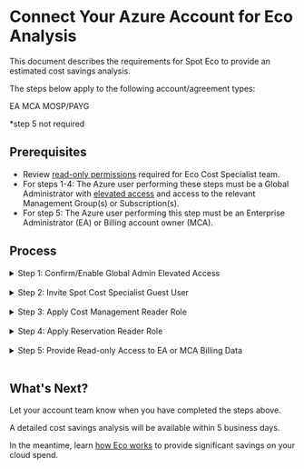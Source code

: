 # Connect Your Azure Account for Eco Analysis

This document describes the requirements for Spot Eco to provide an estimated cost savings analysis.

The steps below apply to the following account/agreement types:

EA
MCA
MOSP/PAYG

*step 5 not required

## Prerequisites

* Review [read-only permissions](eco/azure-tutorials/access-roles-read-only) required for Eco Cost Specialist team.
* For steps 1-4: The Azure user performing these steps must be a Global Administrator with [elevated access](https://learn.microsoft.com/en-us/azure/role-based-access-control/elevate-access-global-admin#elevate-access-for-a-global-administrator) and access to the relevant Management Group(s) or Subscription(s).
* For step 5: The Azure user performing this step must be an Enterprise Administrator (EA) or Billing account owner (MCA).

## Process

<details>
  <summary markdown="span">Step 1: Confirm/Enable Global Admin Elevated Access</summary>

1. Log into the [Azure portal](https://portal.azure.com/#home).
2. Click Azure Active Directory.
3. In the left pane under Manage, click Properties.
4. At the bottom of the page, move the toggle Access management for Azure resources to Yes.

</details><br>

<details>
  <summary markdown="span">Step 2: Invite Spot Cost Specialist Guest User</summary>

1. Click Users and click New user / Invite external user.
2. In the Invite external user page, enter the following:
* Email: ecoazad@netapp.com  
* Display Name: Eco Cost Specialist (feel free to change).
3. Click Review & Invite (lower left corner) and then Invite.

</details><br>

<details>
  <summary markdown="span">Step 3: Apply Cost Management Reader Role</summary>

* Details for this permission can be found [here](https://learn.microsoft.com/en-us/azure/cost-management-billing/costs/understand-work-scopes).
* Apply this role at the highest level possible, ideally on the Tenant or other Management Group that contains all of the desired Subscriptions. This role can also be applied on a per Subscription basis if needed.

1. Click the Management Group or Subscription(s) you would like to give the Eco Cost Specialist team access to.
2. In the left menu, select Access Control (IAM).
3. Click Add / Add role assignment.
4. Search for and select Cost Management Reader.
5. Click Next in lower left.
6. Click + Select members.
7. In the right pane, search for and select ecoazad@netapp.com.
8. Click Review + assign in the lower left.

</details><br>

<details>
  <summary markdown="span">Step 4: Apply Reservation Reader Role</summary>

* Details for this permission can be found [here](https://learn.microsoft.com/en-us/azure/cost-management-billing/reservations/view-reservations).

1. Click the Reservations Page.
2. Click Role assignments and then Add / Add role assignment.
3. Search for and select Reservation Reader.
4. Click Next in the lower left.
5. Click + Select members.
6. In the right pane, search for and select ecoazad@netapp.com.
7. Click Review + assign in the lower left.

</details><br>

<details>
  <summary markdown="span">Step 5: Provide Read-only Access to EA or MCA Billing Data</summary>


  <details>
    <summary markdown="span">EA</summary>

* Details for this permission can be found [here](https://learn.microsoft.com/en-us/azure/cost-management-billing/manage/understand-ea-roles).

1. Click Cost Management & Billing.
2. In the left menu, select Billing Scopes and then select the appropriate Billing Account Scope.
3. In the left menu, select Access Control (IAM).
4. In the top menu, select + Add / Enterprise administrator.
5. In the right pane, search for and select ecoazad@netapp.com.
6. Check the box for Provide read-only access.
7. Click Add in the lower right.

  </details><br>

  <details>
    <summary markdown="span">MCA</summary>

* Details for this permission can be found [here](https://learn.microsoft.com/en-us/azure/cost-management-billing/manage/understand-mca-roles).  

1. Click Cost Management & Billing.
2. In the left menu, select Access Control (IAM).
3. In the top menu, select + Add.
4. In the right pane, select Billing account reader.
5. Search for and select ecoazad@netapp.com and click Save.

  </details><br>

</details><br>

## What's Next?

Let your account team know when you have completed the steps above.

A detailed cost savings analysis will be available within 5 business days.

In the meantime, learn [how Eco works](eco/azure-tutorials/) to provide significant savings on your cloud spend.
